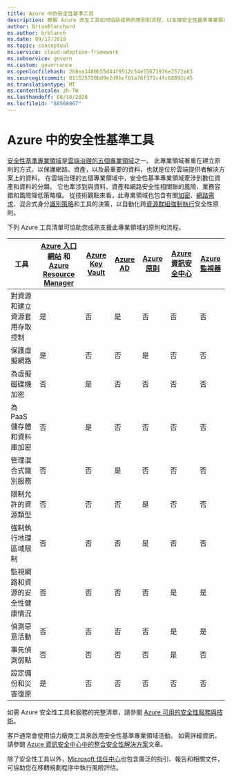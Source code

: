 ```yaml
---
title: Azure 中的安全性基準工具
description: 瞭解 Azure 原生工具如何協助成熟的原則和流程，以支援安全性基準專業領域。
author: BrianBlanchard
ms.author: brblanch
ms.date: 09/17/2019
ms.topic: conceptual
ms.service: cloud-adoption-framework
ms.subservice: govern
ms.custom: governance
ms.openlocfilehash: 268ea3480b55d44f9512c54e55671976e2572a83
ms.sourcegitcommit: 011525720bd9e2d9bcf03a76f371c4fc68092c45
ms.translationtype: MT
ms.contentlocale: zh-TW
ms.lasthandoff: 08/18/2020
ms.locfileid: "88568867"
---
```

# <a name="security-baseline-tools-in-azure"></a>Azure 中的安全性基準工具

[安全性基準專業領域](./index.md)是[雲端治理的五個專業領域](../governance-disciplines.md)之一。 此專業領域著重在建立原則的方式，以保護網路、資產，以及最重要的資料，也就是位於雲端提供者解決方案上的資料。 在雲端治理的五個專業領域中，安全性基準專業領域牽涉到數位資產和資料的分類。 它也牽涉到與資料、資產和網路安全性相關聯的風險、業務容錯和風險降低策略檔。 從技術觀點來看，此專業領域也包含有關[加密](../../decision-guides/encryption/index.md)、[網路需求](../../decision-guides/software-defined-network/index.md)、混合式身分[識別策略](../../decision-guides/identity/index.md)和工具的決策，以自動化跨[資源群組](../../decision-guides/resource-consistency/index.md)[強制執行](../../decision-guides/policy-enforcement/index.md)安全性原則。

下列 Azure 工具清單可協助您成熟支援此專業領域的原則和流程。

| 工具 | [Azure 入口網站](https://azure.microsoft.com/features/azure-portal) 和 [Azure Resource Manager](/azure/azure-resource-manager/management/overview)  | [Azure Key Vault](/azure/key-vault)  | [Azure AD](/azure/active-directory/fundamentals/active-directory-whatis) | [Azure 原則](/azure/governance/policy/overview) | [Azure 資訊安全中心](/azure/security-center/security-center-intro) | [Azure 監視器](/azure/azure-monitor/overview) |
|------------------------------------------------------------|---------------------------------|-----------------|----------|--------------|-----------------------|---------------|
| 對資源和建立資源套用存取控制   | 是                             | 否              | 是      | 否           | 否                    | 否            |
| 保護虛擬網路                                    | 是                             | 否              | 否       | 是          | 否                    | 否            |
| 為虛擬磁碟機加密                                     | 否                              | 是             | 否       | 否           | 否                    | 否            |
| 為 PaaS 儲存體和資料庫加密                         | 否                              | 是             | 否       | 否           | 否                    | 否            |
| 管理混合式識別服務                            | 否                              | 否              | 是      | 否           | 否                    | 否            |
| 限制允許的資源類型                         | 否                              | 否              | 否       | 是          | 否                    | 否            |
| 強制執行地理區域限制                          | 否                              | 否              | 否       | 是          | 否                    | 否            |
| 監視網路和資源的安全性健康情況          | 否                              | 否              | 否       | 否           | 是                   | 是           |
| 偵測惡意活動                                  | 否                              | 否              | 否       | 否           | 是                   | 是           |
| 事先偵測弱點                        | 否                              | 否              | 否       | 否           | 是                   | 否            |
| 設定備份和災害復原                     | 是                             | 否              | 否       | 否           | 否                    | 否            |

如需 Azure 安全性工具和服務的完整清單，請參閱 [Azure 可用的安全性服務與技術](/azure/security/fundamentals/services-technologies)。

客戶通常會使用協力廠商工具來啟用安全性基準專業領域活動。 如需詳細資訊，請參閱 [Azure 資訊安全中心中的整合安全性解決方案](/azure/security-center/security-center-partner-integration)文章。

除了安全性工具以外，[Microsoft 信任中心](https://www.microsoft.com/microsoft-365/business/compliance-solutions#office-KeyMessages-k3j63yo)也包含廣泛的指引、報告和相關文件，可協助您在移轉規劃程序中執行風險評估。
